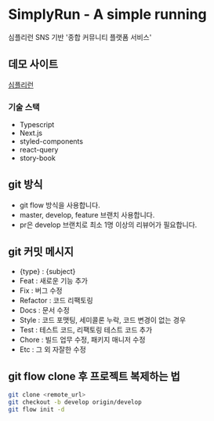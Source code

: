 # SimplyRun - A simple running

심플리런 SNS 기반 '종합 커뮤니티 플랫폼 서비스'

## 데모 사이트

[심플리런](http://simply-rn.com)

### 기술 스택

- Typescript
- Next.js
- styled-components
- react-query
- story-book

## git 방식

- git flow 방식을 사용합니다.
- master, develop, feature 브랜치 사용합니다.
- pr은 develop 브랜치로 최소 1명 이상의 리뷰어가 필요합니다.

## git 커밋 메시지

- {type} : {subject}
- Feat : 새로운 기능 추가
- Fix : 버그 수정
- Refactor : 코드 리팩토링
- Docs : 문서 수정
- Style : 코드 포맷팅, 세미콜론 누락, 코드 변경이 없는 경우
- Test : 테스트 코드, 리팩토링 테스트 코드 추가
- Chore : 빌드 업무 수정, 패키지 매니저 수정
- Etc : 그 외 자잘한 수정

## git flow clone 후 프로젝트 복제하는 법

```bash
git clone <remote_url>
git checkout -b develop origin/develop
git flow init -d
```
